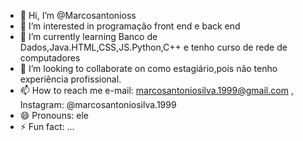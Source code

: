 - 👋 Hi, I’m @Marcosantonioss
- 👀 I’m interested in programação front end e back end
- 🌱 I’m currently learning Banco de Dados,Java.HTML,CSS,JS.Python,C++ e tenho curso de rede de computadores
- 💞️ I’m looking to collaborate on como estagiário,pois não tenho experiência profissional.
- 📫 How to reach me e-mail: marcosantoniosilva.1999@gmail.com , Instagram: @marcosantoniosilva.1999
- 😄 Pronouns: ele
- ⚡ Fun fact: ...

<!---
Marcosantonioss/Marcosantonioss is a ✨ special ✨ repository because its `README.md` (this file) appears on your GitHub profile.
You can click the Preview link to take a look at your changes.
--->
